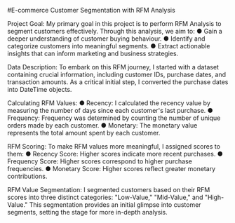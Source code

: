 #E-commerce Customer Segmentation with RFM Analysis

Project Goal:
My primary goal in this project is to perform RFM Analysis to segment customers effectively. Through this analysis, we aim to:
● Gain a deeper understanding of customer buying behaviour.
● Identify and categorize customers into meaningful segments.
● Extract actionable insights that can inform marketing and business strategies.

Data Description:
To embark on this RFM journey, I started with a dataset containing crucial information, including customer IDs, purchase dates, and transaction amounts. As a critical initial step, I converted the purchase dates into DateTime objects.

Calculating RFM Values:
● Recency: I calculated the recency value by measuring the number of days since each customer's last purchase.
● Frequency: Frequency was determined by counting the number of unique orders made by each customer.
● Monetary: The monetary value represents the total amount spent by each customer.

RFM Scoring:
To make RFM values more meaningful, I assigned scores to them:
● Recency Score: Higher scores indicate more recent purchases.
● Frequency Score: Higher scores correspond to higher purchase frequencies.
● Monetary Score: Higher scores reflect greater monetary contributions.

RFM Value Segmentation:
I segmented customers based on their RFM scores into three distinct categories: "Low-Value," "Mid-Value," and "High-Value." This segmentation provides an initial glimpse into customer segments, setting the stage for more in-depth analysis.
